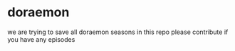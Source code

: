 # doraemon
we are trying to save all doraemon seasons in this repo please contribute if you have any episodes
